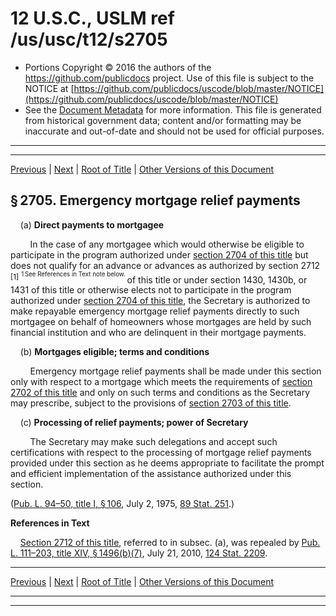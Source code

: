 ---
---

# 12 U.S.C., USLM ref /us/usc/t12/s2705

* Portions Copyright © 2016 the authors of the https://github.com/publicdocs project.
  Use of this file is subject to the NOTICE at [https://github.com/publicdocs/uscode/blob/master/NOTICE](https://github.com/publicdocs/uscode/blob/master/NOTICE)
* See the [Document Metadata](././../../../..//README.md) for more information.
  This file is generated from historical government data; content and/or formatting may be inaccurate and out-of-date and should not be used for official purposes.

----------
----------

[Previous](./../../../..//us/usc/t12/ch28/m__us_usc_t12_s2704.md) | [Next](./../../../..//us/usc/t12/ch28/m__us_usc_t12_s2706.md) | [Root of Title](./../../../../) | [Other Versions of this Document](https://publicdocs.github.io/go/links?ns=uslm&ref=%2Fus%2Fusc%2Ft12%2Fs2705)

## § 2705. Emergency mortgage relief payments

    (a) __Direct payments to mortgagee__ 

        In the case of any mortgagee which would otherwise be eligible to participate in the program authorized under [section 2704 of this title][/us/usc/t12/s2704] but does not qualify for an advance or advances as authorized by section 2712  <sup>\[1\]</sup>  <sup><sup> 1 See References in Text note below. </sup></sup>  of this title or under section 1430, 1430b, or 1431 of this title or otherwise elects not to participate in the program authorized under [section 2704 of this title][/us/usc/t12/s2704], the Secretary is authorized to make repayable emergency mortgage relief payments directly to such mortgagee on behalf of homeowners whose mortgages are held by such financial institution and who are delinquent in their mortgage payments.

    (b) __Mortgages eligible; terms and conditions__ 

        Emergency mortgage relief payments shall be made under this section only with respect to a mortgage which meets the requirements of [section 2702 of this title][/us/usc/t12/s2702] and only on such terms and conditions as the Secretary may prescribe, subject to the provisions of [section 2703 of this title][/us/usc/t12/s2703].

    (c) __Processing of relief payments; power of Secretary__ 

        The Secretary may make such delegations and accept such certifications with respect to the processing of mortgage relief payments provided under this section as he deems appropriate to facilitate the prompt and efficient implementation of the assistance authorized under this section.

([Pub. L. 94–50, title I, § 106][/us/pl/94/50/s106], July 2, 1975, [89 Stat. 251][/us/stat/89/251].)

 __References in Text__ 

    [Section 2712 of this title][/us/usc/t12/s2712], referred to in subsec. (a), was repealed by [Pub. L. 111–203, title XIV, § 1496(b)(7)][/us/pl/111/203/s1496/b/7], July 21, 2010, [124 Stat. 2209][/us/stat/124/2209].

----------

[Previous](./../../../..//us/usc/t12/ch28/m__us_usc_t12_s2704.md) | [Next](./../../../..//us/usc/t12/ch28/m__us_usc_t12_s2706.md) | [Root of Title](./../../../../) | [Other Versions of this Document](https://publicdocs.github.io/go/links?ns=uslm&ref=%2Fus%2Fusc%2Ft12%2Fs2705)

----------
----------

[/us/usc/t12/s2704]: https://publicdocs.github.io/go/links?ns=uslm&ref=%2Fus%2Fusc%2Ft12%2Fs2704
[/us/usc/t12/s2704]: https://publicdocs.github.io/go/links?ns=uslm&ref=%2Fus%2Fusc%2Ft12%2Fs2704
[/us/usc/t12/s2702]: https://publicdocs.github.io/go/links?ns=uslm&ref=%2Fus%2Fusc%2Ft12%2Fs2702
[/us/usc/t12/s2703]: https://publicdocs.github.io/go/links?ns=uslm&ref=%2Fus%2Fusc%2Ft12%2Fs2703
[/us/pl/94/50/s106]: https://publicdocs.github.io/go/links?ns=uslm&ref=%2Fus%2Fpl%2F94%2F50%2Fs106
[/us/stat/89/251]: https://publicdocs.github.io/go/links?ns=uslm&ref=%2Fus%2Fstat%2F89%2F251
[/us/usc/t12/s2712]: https://publicdocs.github.io/go/links?ns=uslm&ref=%2Fus%2Fusc%2Ft12%2Fs2712
[/us/pl/111/203/s1496/b/7]: https://publicdocs.github.io/go/links?ns=uslm&ref=%2Fus%2Fpl%2F111%2F203%2Fs1496%2Fb%2F7
[/us/stat/124/2209]: https://publicdocs.github.io/go/links?ns=uslm&ref=%2Fus%2Fstat%2F124%2F2209


